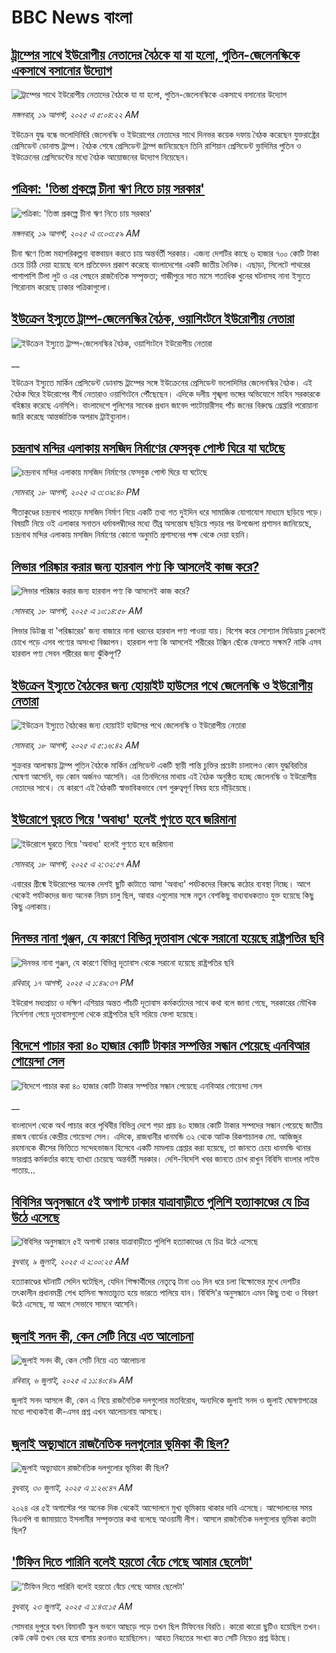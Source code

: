 # BBC News বাংলা## [ট্রাম্পের সাথে ইউরোপীয় নেতাদের বৈঠকে যা যা হলো, পুতিন-জেলেনস্কিকে একসাথে বসানোর উদ্যোগ](https://www.bbc.com/bengali/articles/c9vd0n2lyx8o?at_medium=RSS&at_campaign=rss?at_campaign=githubrss)![ট্রাম্পের সাথে ইউরোপীয় নেতাদের বৈঠকে যা যা হলো, পুতিন-জেলেনস্কিকে একসাথে বসানোর উদ্যোগ](https://ichef.bbci.co.uk/ace/ws/240/cpsprodpb/2afe/live/4c128040-7cae-11f0-a34f-318be3fb0481.jpg)_মঙ্গলবার, ১৯ আগস্ট, ২০২৫ এ ৫:০৪:২২ AM_ইউক্রেন যুদ্ধ বন্ধে ভলোদিমিরি জেলেনস্কি ও ইউরোপের নেতাদের সাথে দিনভর কয়েক দফায় বৈঠক করেছেন যুক্তরাষ্ট্রের প্রেসিডেন্ট ডোনাল্ড ট্রাম্প। বৈঠক শেষে প্রেসিডেন্ট ট্রাম্প জানিয়েছেন তিনি রাশিয়ান প্রেসিডেন্ট ভ্লাদিমির পুতিন ও ইউক্রেনের প্রেসিডেন্টের মধ্যে বৈঠক আয়োজনের উদ্যোগ নিয়েছেন।## [পত্রিকা: 'তিস্তা প্রকল্পে চীনা ঋণ নিতে চায় সরকার'](https://www.bbc.com/bengali/articles/cvgv1e8e9x1o?at_medium=RSS&at_campaign=rss?at_campaign=githubrss)![পত্রিকা: 'তিস্তা প্রকল্পে চীনা ঋণ নিতে চায় সরকার'](https://ichef.bbci.co.uk/ace/ws/240/cpsprodpb/161d/live/cff58eb0-7ca5-11f0-98ef-276a88a8982f.jpg)_মঙ্গলবার, ১৯ আগস্ট, ২০২৫ এ ৩:০৩:৫৯ AM_চীনা ঋণে তিস্তা মহাপরিকল্পনা বাস্তবায়ন করতে চায় অন্তর্বর্তী সরকার। এজন্য দেশটির কাছে ৬ হাজার ৭০০ কোটি টাকা চেয়ে চিঠি দেয়া হয়েছে বলে প্রতিবেদন প্রকাশ করেছে বাংলাদেশের একটি জাতীয় দৈনিক। এছাড়া, সিলেটে পাথরের পাশাপাশি টিলা লুট ও এর পেছনে রাজনৈতিক সম্পৃক্ততা; গাজীপুরে সাত মাসে শতাধিক খুনের ঘটনাসহ নানা ইস্যুতে শিরোনাম করেছে ঢাকার পত্রিকাগুলো।## [ইউক্রেন ইস্যুতে ট্রাম্প-জেলেনস্কির বৈঠক, ওয়াশিংটনে ইউরোপীয় নেতারা](https://www.bbc.co.uk/bengali/live/cgr9dd4zy2xt?at_medium=RSS&at_campaign=rss?at_campaign=githubrss)![ইউক্রেন ইস্যুতে ট্রাম্প-জেলেনস্কির বৈঠক, ওয়াশিংটনে ইউরোপীয় নেতারা](https://ichef.bbci.co.uk/ace/standard/240/cpsprodpb/35fa/live/74106de0-7c5a-11f0-ab3e-bd52082cd0ae.jpg)__ইউক্রেন ইস্যুতে মার্কিন প্রেসিডেন্ট ডোনাল্ড ট্রাম্পের সঙ্গে ইউক্রেনের প্রেসিডেন্ট ভলোদিমির জেলেনস্কির বৈঠক। এই বৈঠক ঘিরে ইউরোপের শীর্ষ নেতারাও ওয়াশিংটনে পৌঁছেছেন। এদিকে দলীয় শৃঙ্খলা ভঙ্গের অভিযোগে মাহিন সরকারকে বহিষ্কার করেছে এনসিপি। বাংলাদেশে পুলিশের সাবেক প্রধান জাবেদ পাটোয়ারীসহ পাঁচ জনের বিরুদ্ধে গ্রেপ্তারি পরোয়ানা জারি করেছে আন্তর্জাতিক অপরাধ ট্রাইব্যুনাল।## [চন্দ্রনাথ মন্দির এলাকায় মসজিদ নির্মাণের ফেসবুক পোস্ট ঘিরে যা ঘটেছে](https://www.bbc.com/bengali/articles/c4gqrvr4dqyo?at_medium=RSS&at_campaign=rss?at_campaign=githubrss)![চন্দ্রনাথ মন্দির এলাকায় মসজিদ নির্মাণের ফেসবুক পোস্ট ঘিরে যা ঘটেছে](https://ichef.bbci.co.uk/ace/ws/240/cpsprodpb/0a51/live/85c59690-7c42-11f0-ab3e-bd52082cd0ae.jpg)_সোমবার, ১৮ আগস্ট, ২০২৫ এ ৩:৩৯:৪০ PM_সীতাকুণ্ডের চন্দ্রনাথ পাহাড়ে মসজিদ নির্মাণ নিয়ে একটি তথ্য গত দুইদিন ধরে সামাজিক যোগাযোগ মাধ্যমে ছড়িয়ে পড়ে। বিষয়টি নিয়ে ওই এলাকার সনাতন ধর্মাবলম্বীদের মধ্যে তীব্র অসন্তোষ ছড়িয়ে পড়ার পর উপজেলা প্রশাসন জানিয়েছে, চন্দ্রনাথ মন্দির এলাকায় মসজিদ নির্মাণের কোনো অনুমতি প্রশাসনের পক্ষ থেকে দেয়া হয়নি।## [লিভার পরিষ্কার করার জন্য হারবাল পণ্য কি আসলেই কাজ করে?](https://www.bbc.com/bengali/articles/c93dqkeqwzyo?at_medium=RSS&at_campaign=rss?at_campaign=githubrss)![লিভার পরিষ্কার করার জন্য হারবাল পণ্য কি আসলেই কাজ করে?](https://ichef.bbci.co.uk/ace/ws/240/cpsprodpb/2c5b/live/0b601110-6f99-11f0-af20-030418be2ca5.jpg)_সোমবার, ১৮ আগস্ট, ২০২৫ এ ১০:১৪:৫৮ AM_লিভার ডিটক্স বা 'পরিষ্কারের' জন্য বাজারে নানা ধরনের হারবাল পণ্য পাওয়া যায়। বিশেষ করে সোশ্যাল মিডিয়ায় ঢুকলেই চোখে পড়ে এসব পণ্যের অসংখ্য বিজ্ঞাপন। হারবাল পণ্য কি আসলেই শরীরের টক্সিন ছেঁকে ফেলতে সক্ষম? নাকি এসব হারবাল পণ্য সেবন শরীরের জন্য ঝুঁকিপূর্ণ?## [ইউক্রেন ইস্যুতে বৈঠকের জন্য হোয়াইট হাউসের পথে জেলেনস্কি ও ইউরোপীয় নেতারা](https://www.bbc.com/bengali/articles/c24zg62d140o?at_medium=RSS&at_campaign=rss?at_campaign=githubrss)![ইউক্রেন ইস্যুতে বৈঠকের জন্য হোয়াইট হাউসের পথে জেলেনস্কি ও ইউরোপীয় নেতারা](https://ichef.bbci.co.uk/ace/ws/240/cpsprodpb/ef00/live/91a133f0-7bea-11f0-a34f-318be3fb0481.jpg)_সোমবার, ১৮ আগস্ট, ২০২৫ এ ৫:১৬:৪২ AM_শুক্রবার আলাস্কায় ট্রাম্প পুতিন বৈঠকে মার্কিন প্রেসিডেন্ট একটি স্থায়ী শান্তি চুক্তির প্রচেষ্টা চালালেও কোন যুদ্ধবিরতির ঘোষণা আসেনি, বড় কোন অর্জনও আসেনি। এর তিনদিনের মাথায় এই বৈঠক অনুষ্ঠিত হচ্ছে জেলেনস্কি ও ইউরোপীয় নেতাদের সাথে। যে কারণে এই বৈঠকটি স্বাভাবিকভাবে বেশ গুরুত্বপূর্ণ বিষয় হয়ে দাঁড়িয়েছে।## [ইউরোপে ঘুরতে গিয়ে 'অবাধ্য' হলেই গুণতে হবে জরিমানা](https://www.bbc.com/bengali/articles/ckgl691x5wno?at_medium=RSS&at_campaign=rss?at_campaign=githubrss)![ইউরোপে ঘুরতে গিয়ে 'অবাধ্য' হলেই গুণতে হবে জরিমানা](https://ichef.bbci.co.uk/ace/ws/240/cpsprodpb/3706/live/f4628c90-752e-11f0-a975-cb151ca452f4.jpg)_সোমবার, ১৮ আগস্ট, ২০২৫ এ ২:৩২:৫৭ AM_এবারের গ্রীষ্মে ইউরোপের অনেক দেশই ছুটি কাটাতে আসা 'অবাধ্য' পর্যটকদের বিরুদ্ধে কঠোর ব্যবস্থা নিচ্ছে। আগে থেকেই পর্যটকদের জন্য অনেক নিয়ম চালু ছিল, আবার এগুলোর সঙ্গে নতুন বেশকিছু বাধ্যবাধকতাও যুক্ত হয়েছে কিছু কিছু এলাকায়।## [দিনভর নানা গুঞ্জন, যে কারণে বিভিন্ন দূতাবাস থেকে সরানো হয়েছে রাষ্ট্রপতির ছবি](https://www.bbc.com/bengali/articles/c30z1dn4zmeo?at_medium=RSS&at_campaign=rss?at_campaign=githubrss)![দিনভর নানা গুঞ্জন, যে কারণে বিভিন্ন দূতাবাস থেকে সরানো হয়েছে রাষ্ট্রপতির ছবি](https://ichef.bbci.co.uk/ace/ws/240/cpsprodpb/c402/live/32c60240-7b6b-11f0-b2ec-b38d79e26356.jpg)_রবিবার, ১৭ আগস্ট, ২০২৫ এ ১:৪৯:৩৭ PM_ইউরোপ মধ্যপ্রাচ্য ও দক্ষিণ এশিয়ার অন্তত পাঁচটি দূতাবাস কর্মকর্তাদের সাথে কথা বলে জানা গেছে, সরকারের মৌখিক নির্দেশনা পেয়ে দূতাবাসগুলো থেকে রাষ্ট্রপতির ছবি সরিয়ে ফেলা হয়েছে।## [বিদেশে পাচার করা ৪০ হাজার কোটি টাকার সম্পত্তির সন্ধান পেয়েছে এনবিআর গোয়েন্দা সেল](https://www.bbc.co.uk/bengali/live/c206k033x8et?at_medium=RSS&at_campaign=rss?at_campaign=githubrss)![বিদেশে পাচার করা ৪০ হাজার কোটি টাকার সম্পত্তির সন্ধান পেয়েছে এনবিআর গোয়েন্দা সেল](https://ichef.bbci.co.uk/ace/standard/240/cpsprodpb/1871/live/6c543160-7b81-11f0-a34f-318be3fb0481.jpg)__বাংলাদেশ থেকে অর্থ পাচার করে পৃথিবীর বিভিন্ন দেশে গড়া প্রায় ৪০ হাজার কোটি টাকার সম্পদের সন্ধান পেয়েছে জাতীয় রাজস্ব বোর্ডের কেন্দ্রীয় গোয়েন্দা সেল। এদিকে, রাজধানীর ধানমন্ডি ৩২ থেকে আটক রিকশাচালক মো. আজিজুর রহমানকে কীসের ভিত্তিতে সন্দেহভাজন হিসেবে একটি মামলায় গ্রেপ্তার করা হয়েছে, তা জানতে চেয়ে ধানমন্ডি থানার ভারপ্রাপ্ত কর্মকর্তার কাছে ব্যাখ্যা চেয়েছে অন্তর্বর্তী সরকার। দেশি-বিদেশি খবর জানতে চোখ রাখুন বিবিসি বাংলার লাইভ পাতায়...## [বিবিসির অনুসন্ধানে ৫ই অগাস্ট ঢাকার যাত্রাবাড়ীতে পুলিশি হত্যাকাণ্ডের যে চিত্র উঠে এসেছে](https://www.bbc.com/bengali/articles/ce9x120d74yo?at_medium=RSS&at_campaign=rss?at_campaign=githubrss)![বিবিসির অনুসন্ধানে ৫ই অগাস্ট ঢাকার যাত্রাবাড়ীতে পুলিশি হত্যাকাণ্ডের যে চিত্র উঠে এসেছে](https://ichef.bbci.co.uk/ace/ws/240/cpsprodpb/f4e7/live/69ad1a10-5c70-11f0-960d-e9f1088a89fe.png)_বুধবার, ৯ জুলাই, ২০২৫ এ ২:০০:২৫ AM_হত্যাকাণ্ডের ঘটনাটি সেদিন ঘটেছিল, যেদিন শিক্ষার্থীদের নেতৃত্বে টানা ৩৬ দিন ধরে চলা বিক্ষোভের মুখে দেশটির তৎকালীন প্রধানমন্ত্রী শেখ হাসিনা ক্ষমতাচ্যুত হয়ে ভারতে পালিয়ে যান। বিবিসি'র অনুসন্ধানে এমন কিছু তথ্য ও বিবরণ উঠে এসেছে, যা আগে সেভাবে সামনে আসেনি।## [জুলাই সনদ কী, কেন সেটি নিয়ে এত আলোচনা](https://www.bbc.com/bengali/articles/c939xgp251po?at_medium=RSS&at_campaign=rss?at_campaign=githubrss)![জুলাই সনদ কী, কেন সেটি নিয়ে এত আলোচনা](https://ichef.bbci.co.uk/ace/ws/240/cpsprodpb/dafa/live/26a3d870-59b5-11f0-994d-9db2713c89df.jpg)_রবিবার, ৬ জুলাই, ২০২৫ এ ১১:৪০:৪৯ AM_জুলাই সনদ আসলে কী, কেন এ নিয়ে রাজনৈতিক দলগুলোর মতবিরোধ, অন্যদিকে জুলাই সনদ ও জুলাই ঘোষণাপত্রের মধ্যে পাথ্যকইবা কী-এসব প্রশ্ন এখন আলোচনায় আসছে।## [জুলাই অভ্যুত্থানে রাজনৈতিক দলগুলোর ভূমিকা কী ছিল?](https://www.bbc.com/bengali/articles/c8x5ed4gzz8o?at_medium=RSS&at_campaign=rss?at_campaign=githubrss)![জুলাই অভ্যুত্থানে রাজনৈতিক দলগুলোর ভূমিকা কী ছিল?](https://ichef.bbci.co.uk/ace/ws/240/cpsprodpb/cc0e/live/a70369f0-6bca-11f0-af20-030418be2ca5.jpg)_বুধবার, ৩০ জুলাই, ২০২৫ এ ১:২৬:৪৭ AM_২০২৪ এর ৫ই অগাস্টের পর অনেক দিক থেকেই আন্দোলনে মুখ্য ভূমিকায় থাকার দাবি এসেছে। আন্দোলনের সময় বিএনপি বা জামায়াতে ইসলামীর সম্পৃক্ততার কথা বলেছে আওয়ামী লীগ। আসলে রাজনৈতিক দলগুলোর ভূমিকা কতটা ছিল?## ['টিফিন দিতে পারিনি বলেই হয়তো বেঁচে গেছে আমার ছেলেটা'](https://www.bbc.com/bengali/articles/c07d4n1vxl1o?at_medium=RSS&at_campaign=rss?at_campaign=githubrss)!['টিফিন দিতে পারিনি বলেই হয়তো বেঁচে গেছে আমার ছেলেটা'](https://ichef.bbci.co.uk/ace/ws/240/cpsprodpb/34db/live/480665e0-670d-11f0-97e0-491eb8268629.jpg)_বুধবার, ২৩ জুলাই, ২০২৫ এ ১:৪৩:১৫ AM_সোমবার দুপুরে যখন বিমানটি স্কুল ভবনে আছড়ে পড়ে তখন ছিল টিফিনের বিরতি। কারো কারো ছুটিও হয়েছিল তখন। কেউ কেউ তখন বের হয়ে বাসায় রওনাও হয়েছিলেন। আহত নিহতের সংখ্যা কত সেটি নিয়েও প্রশ্ন উঠছে।